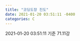 ```yaml
---
title: "코딩도장 진도"
date: 2021-01-20 03:51:11 -0400
categories: C
---
```


2021-01-20 03:51:11 기준
71.11강
